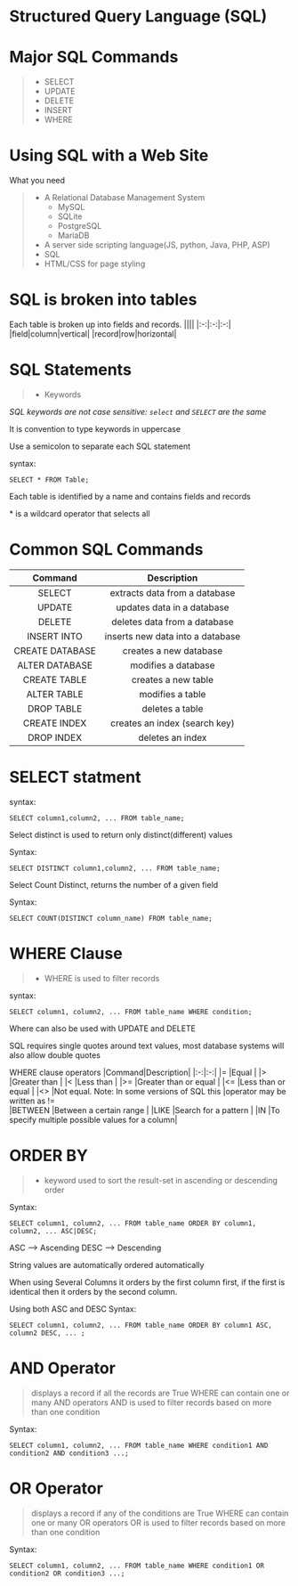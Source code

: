 # Structured Query Language (SQL)

# Major SQL Commands
> * SELECT
> * UPDATE
> * DELETE
> * INSERT
> * WHERE

# Using SQL with a Web Site
What you need
> * A Relational Database Management System
>   * MySQL
>   * SQLite
>   * PostgreSQL
>   * MariaDB
> * A server side scripting language(JS, python, Java, PHP, ASP)
> * SQL
> * HTML/CSS for page styling

# SQL  is broken into tables
Each table is broken up into fields and records.
||||
|:-:|:-:|:-:|
|field|column|vertical|
|record|row|horizontal|

# SQL Statements
> * Keywords

*SQL keywords are not case sensitive: `select` and `SELECT` are the same*

It is convention to type keywords in uppercase

Use a semicolon to separate each SQL statement

syntax:
```
SELECT * FROM Table;
```
Each table is identified by a name and contains fields and records

\* is a wildcard operator that selects all


# Common SQL Commands
|Command|Description|
|:-:|:-:|
|SELECT|extracts data from a database|
|UPDATE|updates data in a database|
|DELETE|deletes data from a database|
|INSERT INTO|inserts new data into a database|
|CREATE DATABASE|creates a new database|
|ALTER DATABASE|modifies a database|
|CREATE TABLE|creates a new table|
|ALTER TABLE|modifies a table|
|DROP TABLE|deletes a table|
|CREATE INDEX|creates an index (search key)|
|DROP INDEX|deletes an index|

# SELECT statment

syntax:
```
SELECT column1,column2, ... FROM table_name;
```

Select distinct is used to return only distinct(different) values

Syntax:
```
SELECT DISTINCT column1,column2, ... FROM table_name;
```

Select Count Distinct, returns the number of a given field

Syntax:
```
SELECT COUNT(DISTINCT column_name) FROM table_name;
```


# WHERE Clause
> * WHERE is used to filter records

syntax:
```
SELECT column1, column2, ... FROM table_name WHERE condition;
```
Where can also be used with UPDATE and DELETE

SQL requires single quotes around text values, most database systems will also allow double quotes

WHERE clause operators
|Command|Description|
|:-:|:-:|
|=	|Equal	|
|>	|Greater than	|
|<	|Less than	|
|>=	|Greater than or equal	|
|<=	|Less than or equal	|
|<>	|Not equal. Note: In some versions of SQL this |operator may be written as !=	
|BETWEEN	|Between a certain range	|
|LIKE	|Search for a pattern	|
|IN	|To specify multiple possible values for a column|


# ORDER BY
> * keyword used to sort the result-set in ascending or descending order

Syntax:
```
SELECT column1, column2, ... FROM table_name ORDER BY column1, column2, ... ASC|DESC;
```
ASC --> Ascending
DESC --> Descending

String values are automatically ordered automatically

When using Several Columns it orders by the first column first, if the first is identical then it orders by the second column.

Using both ASC and DESC
Syntax:
```
SELECT column1, column2, ... FROM table_name ORDER BY column1 ASC, column2 DESC, ... ;
```


# AND Operator
> displays a record if all the records are True
> WHERE can contain one or many AND operators
> AND is used to filter records based on more than one condition


Syntax:
```
SELECT column1, column2, ... FROM table_name WHERE condition1 AND condition2 AND condition3 ...;
```

# OR Operator
> displays a record if any of the conditions are True
> WHERE can contain one or many OR operators
> OR is used to filter records based on more than one condition

Syntax:
```
SELECT column1, column2, ... FROM table_name WHERE condition1 OR condition2 OR condition3 ...;
```





